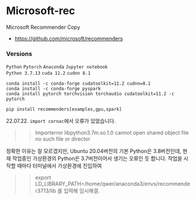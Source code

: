 # Microsoft-rec
Microsoft Recommender Copy
- https://github.com/microsoft/recommenders   

### Versions
`Python` `Pytorch` `Anaconda` `Jupyter notebook`   
`Python 3.7.13` `cuda 11.2` `cudnn 8.1`   

```
conda install -c conda-forge cudatoolkit=11.2 cudnn=8.1
conda install -c conda-forge pyspark
conda install pytorch torchvision torchaudio cudatoolkit=11.2 -c pytorch
```

```
pip install recommenders[examples,gpu,spark]
```   



22.07.22.
`import cornac`에서 오류가 있었습니다.
>> Importerror libpython3.7m.so.1.0 cannot open shared object file no such file or director

정확한 이유는 잘 모르겠지만, Ubuntu 20.04버전의 기본 Python은 3.8버전인데,
현재 작업중인 가상환경의 Python은 3.7버전이어서 생기는 오류인 듯 합니다.
작업을 시작할 때마다 터미널에서 가상환경에 진입하여
>> export LD_LIBRARY_PATH=/home/qwer/anaconda3/envs/recommender3713/lib
를 입력해 임시해결.
